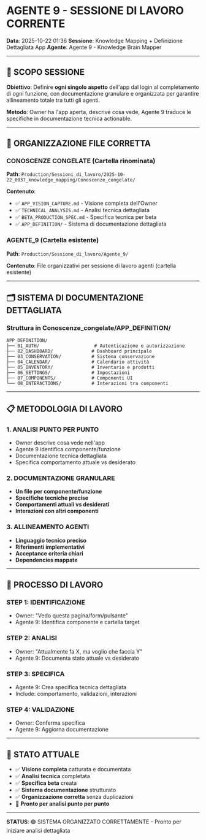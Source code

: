 # AGENTE 9 - SESSIONE DI LAVORO CORRENTE

**Data**: 2025-10-22 01:36
**Sessione**: Knowledge Mapping + Definizione Dettagliata App
**Agente**: Agente 9 - Knowledge Brain Mapper

---

## 🎯 SCOPO SESSIONE

**Obiettivo**: Definire **ogni singolo aspetto** dell'app dal login al completamento di ogni funzione, con documentazione granulare e organizzata per garantire allineamento totale tra tutti gli agenti.

**Metodo**: Owner ha l'app aperta, descrive cosa vede, Agente 9 traduce le specifiche in documentazione tecnica actionable.

---

## 📁 ORGANIZZAZIONE FILE CORRETTA

### **CONOSCENZE CONGELATE** (Cartella rinominata)
**Path**: `Production/Sessioni_di_lavoro/2025-10-22_0037_knowledge_mapping/Conoscenze_congelate/`

**Contenuto**:
- ✅ `APP_VISION_CAPTURE.md` - Visione completa dell'Owner
- ✅ `TECHNICAL_ANALYSIS.md` - Analisi tecnica dettagliata
- ✅ `BETA_PRODUCTION_SPEC.md` - Specifica tecnica per beta
- ✅ `APP_DEFINITION/` - Sistema di documentazione dettagliata

### **AGENTE_9** (Cartella esistente)
**Path**: `Production/Sessione_di_lavoro/Agente_9/`

**Contenuto**: File organizzativi per sessione di lavoro agenti (cartella esistente)

---

## 🗂️ SISTEMA DI DOCUMENTAZIONE DETTAGLIATA

### **Struttura in Conoscenze_congelate/APP_DEFINITION/**

```
APP_DEFINITION/
├── 01_AUTH/                    # Autenticazione e autorizzazione
├── 02_DASHBOARD/              # Dashboard principale  
├── 03_CONSERVATION/           # Sistema conservazione
├── 04_CALENDAR/               # Calendario attività
├── 05_INVENTORY/              # Inventario e prodotti
├── 06_SETTINGS/               # Impostazioni
├── 07_COMPONENTS/             # Componenti UI
└── 08_INTERACTIONS/           # Interazioni tra componenti
```

---

## 📋 METODOLOGIA DI LAVORO

### **1. ANALISI PUNTO PER PUNTO**
- Owner descrive cosa vede nell'app
- Agente 9 identifica componente/funzione
- Documentazione tecnica dettagliata
- Specifica comportamento attuale vs desiderato

### **2. DOCUMENTAZIONE GRANULARE**
- **Un file per componente/funzione**
- **Specifiche tecniche precise**
- **Comportamenti attuali vs desiderati**
- **Interazioni con altri componenti**

### **3. ALLINEAMENTO AGENTI**
- **Linguaggio tecnico preciso**
- **Riferimenti implementativi**
- **Acceptance criteria chiari**
- **Dependencies mappate**

---

## 🚀 PROCESSO DI LAVORO

### **STEP 1: IDENTIFICAZIONE**
- Owner: "Vedo questa pagina/form/pulsante"
- Agente 9: Identifica componente e cartella target

### **STEP 2: ANALISI**
- Owner: "Attualmente fa X, ma voglio che faccia Y"
- Agente 9: Documenta stato attuale vs desiderato

### **STEP 3: SPECIFICA**
- Agente 9: Crea specifica tecnica dettagliata
- Include: comportamento, validazioni, interazioni

### **STEP 4: VALIDAZIONE**
- Owner: Conferma specifica
- Agente 9: Aggiorna documentazione

---

## 🎯 STATO ATTUALE

- ✅ **Visione completa** catturata e documentata
- ✅ **Analisi tecnica** completata
- ✅ **Specifica beta** creata
- ✅ **Sistema documentazione** strutturato
- ✅ **Organizzazione corretta** senza duplicazioni
- 🔄 **Pronto per analisi punto per punto**

---

**STATUS**: 🟢 SISTEMA ORGANIZZATO CORRETTAMENTE - Pronto per iniziare analisi dettagliata
